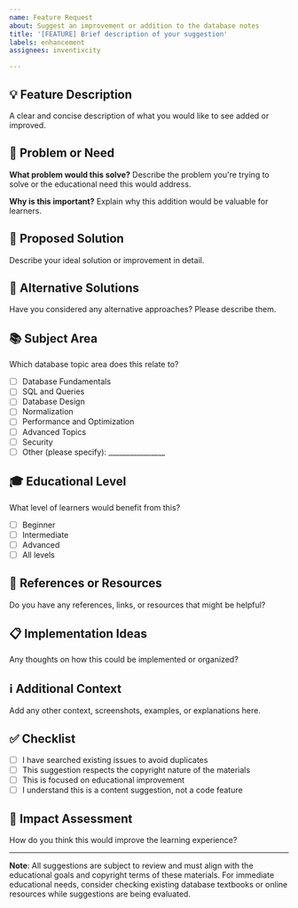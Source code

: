 ```yaml
---
name: Feature Request
about: Suggest an improvement or addition to the database notes
title: '[FEATURE] Brief description of your suggestion'
labels: enhancement
assignees: inventixcity

---
```


## 💡 Feature Description
A clear and concise description of what you would like to see added or improved.

## 🎯 Problem or Need
**What problem would this solve?**
Describe the problem you're trying to solve or the educational need this would address.

**Why is this important?**
Explain why this addition would be valuable for learners.

## 💭 Proposed Solution
Describe your ideal solution or improvement in detail.

## 🔄 Alternative Solutions
Have you considered any alternative approaches? Please describe them.

## 📚 Subject Area
Which database topic area does this relate to?
- [ ] Database Fundamentals
- [ ] SQL and Queries
- [ ] Database Design
- [ ] Normalization
- [ ] Performance and Optimization  
- [ ] Advanced Topics
- [ ] Security
- [ ] Other (please specify): ________________

## 🎓 Educational Level
What level of learners would benefit from this?
- [ ] Beginner
- [ ] Intermediate  
- [ ] Advanced
- [ ] All levels

## 📖 References or Resources
Do you have any references, links, or resources that might be helpful?

## 📋 Implementation Ideas
Any thoughts on how this could be implemented or organized?

## ℹ️ Additional Context
Add any other context, screenshots, examples, or explanations here.

## ✅ Checklist
- [ ] I have searched existing issues to avoid duplicates
- [ ] This suggestion respects the copyright nature of the materials
- [ ] This is focused on educational improvement
- [ ] I understand this is a content suggestion, not a code feature

## 🤔 Impact Assessment
How do you think this would improve the learning experience?

---

**Note**: All suggestions are subject to review and must align with the educational goals and copyright terms of these materials. For immediate educational needs, consider checking existing database textbooks or online resources while suggestions are being evaluated.
